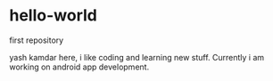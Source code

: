 # hello-world
first repository

yash kamdar here, i like coding and learning new stuff. Currently i am working on android app development.
